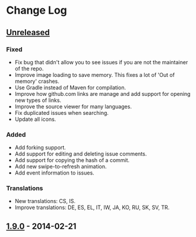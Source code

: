 # Change Log

## [Unreleased][unreleased]

### Fixed
- Fix bug that didn't allow you to see issues if you are not the maintainer of the repo.
- Improve image loading to save memory. This fixes a lot of 'Out of memory' crashes.
- Use Gradle instead of Maven for compilation.
- Improve how github.com links are manage and add support for opening new types of links.
- Improve the source viewer for many languages.
- Fix duplicated issues when searching.
- Update all icons.

### Added
- Add forking support.
- Add support for editing and deleting issue comments.
- Add support for copying the hash of a commit.
- Add new swipe-to-refresh animation.
- Add event information to issues.

### Translations
- New translations: CS, IS.
- Improve translations: DE, ES, EL, IT, IW, JA, KO, RU, SK, SV, TR.

## [1.9.0] - 2014-02-21

[unreleased]: https://github.com/github/android/compare/1.9.0...master
[1.9.0]: https://github.com/github/android/releases/tag/1.9.0
